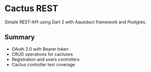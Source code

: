 # Cactus REST

Simple REST-API using Dart 2 with Aqueduct framework and Postgres.

## Summary
- OAuth 2.0 with Bearer token
- CRUD operations for cactuses
- Registration and users controllers
- Cactus controller test coverage